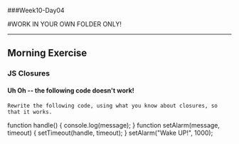 ###Week10-Day04

#WORK IN YOUR OWN FOLDER ONLY!

---

## Morning Exercise


### JS Closures

#### Uh Oh -- the following code doesn't work!

`Rewrite the following code, using what you know about closures, so that it works.`

function handle() {
  console.log(message);
}
function setAlarm(message, timeout) {
  setTimeout(handle, timeout);
}
setAlarm("Wake UP!", 1000);
